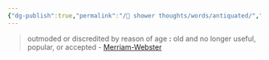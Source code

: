 ```yaml
---
{"dg-publish":true,"permalink":"/🚿 shower thoughts/words/antiquated/","tags":["word"],"created":"2024-05-02T22:27:56.987-05:00","updated":"2024-05-01T16:34:49.000-05:00"}
---
```


> outmoded or discredited by reason of age **:** old and no longer useful, popular, or accepted - [Merriam-Webster](https://www.merriam-webster.com/dictionary/antiquated)